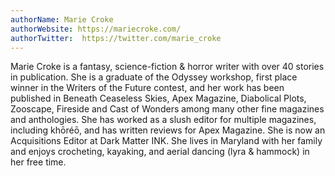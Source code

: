 ```yaml
---
authorName: Marie Croke
authorWebsite: https://mariecroke.com/
authorTwitter:  https://twitter.com/marie_croke
---
```

Marie Croke is a fantasy, science-fiction & horror writer with over 40 stories in publication. She is a graduate of the Odyssey workshop, first place winner in the Writers of the Future contest, and her work has been published in Beneath Ceaseless Skies, Apex Magazine, Diabolical Plots, Zooscape, Fireside and Cast of Wonders among many other fine magazines and anthologies. She has worked as a slush editor for multiple magazines, including khōréō, and has written reviews for Apex Magazine. She is now an Acquisitions Editor at Dark Matter INK. She lives in Maryland with her family and enjoys crocheting, kayaking, and aerial dancing (lyra & hammock) in her free time.